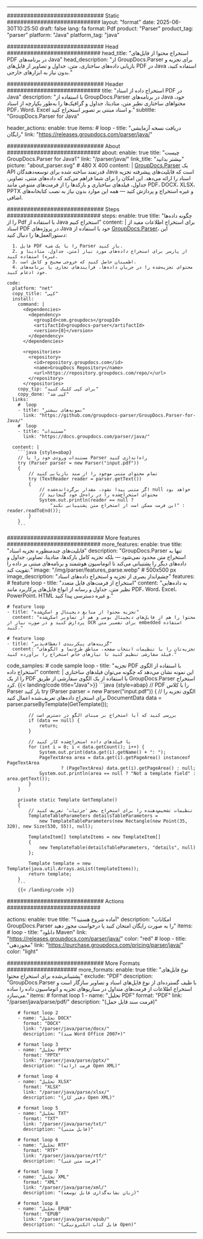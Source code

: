 


---
############################# Static ############################
layout: "format"
date:  2025-06-30T10:25:50
draft: false
lang: fa
format: Pdf
product: "Parser"
product_tag: "parser"
platform: "Java"
platform_tag: "java"

############################# Head ############################
head_title: "استخراج محتوا از فایل‌های PDF در برنامه‌های Java"
head_description: "از GroupDocs.Parser برای تجزیه و بازیابی داده‌های ساختاری، متن، جداول و تصاویر از فایل‌های PDF در Java استفاده کنید، بدون نیاز به ابزارهای خارجی."

############################# Header ############################
title: "استخراج داده از اسناد PDF در Java" 
description: "با استفاده از GroupDocs.Parser در برنامه‌های Java خود، محتواهای ساختاری نظیر متن، متادیتا، جداول و گرافیک‌ها را به‌طور یکپارچه از اسناد PDF، Word، Excel و اسناد مبتنی بر تصویر استخراج کنید."
subtitle: "GroupDocs.Parser for Java" 

header_actions:
  enable: true
  items:
    #  loop
    - title: "دریافت نسخه آزمایشی رایگان"
      link: "https://releases.groupdocs.com/parser/java/"
      
############################# About ############################
about:
    enable: true
    title: "چیست GroupDocs.Parser for Java؟"
    link: "/parser/java/"
    link_title: "بیشتر بدانید"
    picture: "about_parser.svg" # 480 X 400
    content: |
       [GroupDocs.Parser](/parser/java/) یک API قدرتمند ساخته شده برای توسعه‌دهندگان Java است که قابلیت‌های پیشرفته تجزیه اسناد را ارائه می‌دهد. این امکان را برای شما فراهم می‌کند که داده‌های متنی، تصاویر، جداول، فیلدهای ساختاری و بارکدها را از فرمت‌های متنوعی مانند PDF، DOCX، XLSX، PPTX و غیره استخراج و پردازش کنید — همه این موارد بدون نیاز به نصب کتابخانه‌های اضافی.

############################# Steps ############################
steps:
    enable: true
    title: "چگونه داده‌ها را از Pdf با استفاده از Java استخراج کنیم"
    content: |
      برای استخراج اطلاعات مفید از اسناد PDF در پروژه‌های Java خود با استفاده از [GroupDocs.Parser](/parser/java/)، این دستورالعمل‌ها را دنبال کنید:
      
      1. فایل PDF را با یک شیء Parser باز کنید.
      2. از پارسر برای استخراج داده‌های مورد نیاز (متن، جداول، متادیتا و غیره) استفاده کنید.
      3. اطمینان حاصل کنید که خروجی صحیح و کامل است.
      4. محتوای تجزیه‌شده را در جریان داده‌ها، فرآیندهای تجاری یا برنامه‌های خود ادغام کنید.
   
    code:
      platform: "net"
      copy_title: "کپی"
      install:
        command: |
          <dependencies>
            <dependency>
              <groupId>com.groupdocs</groupId>
              <artifactId>groupdocs-parser</artifactId>
              <version>{0}</version>
            </dependency>
          </dependencies>

          <repositories>
            <repository>
              <id>repository.groupdocs.com</id>
              <name>GroupDocs Repository</name>
              <url>https://repository.groupdocs.com/repo/</url>
            </repository>
          </repositories>
        copy_tip: "برای کپی کلیک کنید"
        copy_done: "کپی شد"
      links:
        #  loop
        - title: "نمونه‌های بیشتر"
          link: "https://github.com/groupdocs-parser/GroupDocs.Parser-for-Java/"
        #  loop
        - title: "مستندات"
          link: "https://docs.groupdocs.com/parser/java/"
          
      content: |
        ```java {style=abap}
        // مستندات ورودی خود را با Parser راه‌اندازی کنید
        try (Parser parser = new Parser("input.pdf"))
        {
            // تمام محتوای متنی موجود را از سند بازیابی کنید
            try (TextReader reader = parser.getText())
            {
                // اگر متنی پیدا نشود، مقدار برگردانده‌شده null خواهد بود
                // محتوای استخراج‌شده را در راه‌حل خود گنجانید
                System.out.println(reader == null ? 
                    "این فرمت ممکن است از استخراج متن پشتیبانی نکند" : reader.readToEnd());
            }
        }
        ```            

############################# More features ############################
more_features:
  enable: true
  title: "قابلیت‌های چندمنظوره تجزیه اسناد"
  description: "GroupDocs.Parser تنها به استخراج متن محدود نمی‌شود — بلکه تجزیه کامل بارکدها، متادیتا، تصاویر، جداول و داده‌های دیگر را پشتیبانی می‌کند تا اتوماسیون هوشمند و برنامه‌های مبتنی بر داده را تقویت کند."
  image: "/img/parser/features_parse.webp" # 500x500 px
  image_description: "چشم‌انداز بصری از تجزیه و استخراج داده‌های اسناد"
  features:
    # feature loop
    - title: "استخراج از فرمت‌های فایل متعدد"
      content: "به داده‌هایی نظیر متن، جداول و رسانه از انواع فایل‌های پرکاربرد مانند PDF، Word، Excel، PowerPoint، HTML و غیره دسترسی پیدا کنید."

    # feature loop
    - title: "تجزیه محتوا از منابع دیجیتال و اسکن‌شده"
      content: "محتوا را هم از فایل‌های دیجیتال بومی و هم از تصاویر اسکن‌شده پردازش کنید و در صورت نیاز از OCR برای تفسیر متن embedded استفاده کنید."

    # feature loop
    - title: "گزینه‌های پیکربندی انعطاف‌پذیر"
      content: "تجزیه‌تان را با تنظیمات انتخاب صفحه، مناطق طرح‌نما و الگوهای فیلد سفارشی تنظیم کنید تا نیازهای خاص استخراج را برآورده کنید."
      
  code_samples:
    # code sample loop
    - title: "تجزیه PDF با استفاده از الگوی استخراج داده"
      content: |
        این نمونه نشان می‌دهد که چگونه می‌توان فیلدهای ساختاری را از یک PDF با استفاده از یک الگوی سفارشی از طریق GroupDocs.Parser استخراج کرد.
        {{< landing/code title="Java">}}
        ```java {style=abap}
        //  PDF را با کلاس Parser باز کنید
        try (Parser parser = new Parser("input.pdf"))
        {
            // الگوی تجزیه را برای استخراج داده‌های تعریف‌شده اعمال کنید
            DocumentData data = parser.parseByTemplate(GetTemplate());

            // بررسی کنید که آیا استخراج بر مبنای الگو در دسترس است
            if (data == null) {
                return;
            }

            // با فیلدهای داده استخراج‌شده کار کنید
            for (int i = 0; i < data.getCount(); i++) {
                System.out.print(data.get(i).getName() + ": ");
                PageTextArea area = data.get(i).getPageArea() instanceof PageTextArea
                        ? (PageTextArea) data.get(i).getPageArea() : null;
                System.out.println(area == null ? "Not a template field" : area.getText());
            }
        }

        private static Template GetTemplate()
        {
            // تنظیمات تشخیص‌دهنده را برای استخراج بخش 'جزئیات' تعریف کنید
            TemplateTableParameters detailsTableParameters = 
                new TemplateTableParameters(new Rectangle(new Point(35, 320), new Size(530, 55)), null);

            TemplateItem[] templateItems = new TemplateItem[]
            {
                new TemplateTable(detailsTableParameters, "details", null)
            };

            Template template = new Template(java.util.Arrays.asList(templateItems));
            return template;
        }
        ```
        {{< /landing/code >}}


############################# Actions ############################

actions:
  enable: true
  title: "آماده شروع هستید؟"
  description: "امکانات GroupDocs.Parser را به صورت رایگان امتحان کنید یا درخواست مجوز دهید"
  items:
    #  loop
    - title: "دانلود Maven"
      link: "https://releases.groupdocs.com/parser/java/"
      color: "red"
        #  loop
    - title: "مجوزدهی"
      link: "https://purchase.groupdocs.com/pricing/parser/java/"
      color: "light"


############################# More Formats #####################
more_formats:
    enable: true
    title: "نوع فایل‌های پشتیبانی‌شده برای استخراج محتوا"
    exclude: "PDF"
    description: "GroupDocs.Parser با طیف گسترده‌ای از نوع فایل‌های اسناد و تصاویر سازگار است و استخراج اطلاعات از فرمت‌های متداول در سناریوهای تجزیه و اتوماسیون داده را ساده می‌سازد."
    items: 
        # format loop 1
        - name: "تحلیل PDF"
          format: "PDF"
          link: "/parser/java/parse/pdf/"
          description: "(فرمت سند قابل حمل)"
          
        # format loop 2
        - name: "تحلیل DOCX"
          format: "DOCX"
          link: "/parser/java/parse/docx/"
          description: "(سند Word Office 2007+)"
          
        # format loop 3
        - name: "تحلیل PPTX"
          format: "PPTX"
          link: "/parser/java/parse/pptx/"
          description: "(فرمت ارائه Open XML)"
          
        # format loop 4
        - name: "تحلیل XLSX"
          format: "XLSX"
          link: "/parser/java/parse/xlsx/"
          description: "(دفتر کار Open XML)"
          
        # format loop 5
        - name: "تحلیل TXT"
          format: "TXT"
          link: "/parser/java/parse/txt/"
          description: "(فایل متنی)"
          
        # format loop 6
        - name: "تحلیل RTF"
          format: "RTF"
          link: "/parser/java/parse/rtf/"
          description: "(فرمت متن غنی)"
          
        # format loop 7
        - name: "تحلیل XML"
          format: "XML"
          link: "/parser/java/parse/xml/"
          description: "(زبان نشانه‌گذاری قابل توسعه)"
          
        # format loop 8
        - name: "تحلیل EPUB"
          format: "EPUB"
          link: "/parser/java/parse/epub/"
          description: "(فایل کتاب الکترونیکی Open)"
         
          

---